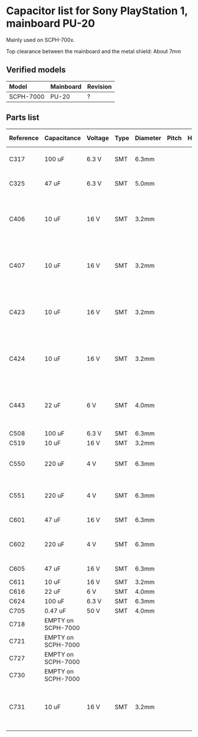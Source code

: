 Capacitor list for Sony PlayStation 1, mainboard PU-20
=======================================================

Mainly used on SCPH-700x.

Top clearance between the mainboard and the metal shield: About 7mm


Verified models
----------------

| Model     | Mainboard | Revision |
|:----------|:----------|:---------|
| SCPH-7000 | PU-20     | ?        |


Parts list
-----------

| Reference | Capacitance        | Voltage  | Type  | Diameter  | Pitch  | Height | Location                                | MLCC 0805 | MLCC 1206            | New value           | New voltage |
|:----------|:-------------------|:---------|:------|:----------|:-------|:-------|:----------------------------------------|:----------|:---------------------|:--------------------|:------------|
| C317      | 100 uF             | 6.3 V    | SMT   | 6.3mm     |        |        | Right, under flap                       |           | C883598              |                     | 10 V        |
| C325      | 47 uF              | 6.3 V    | SMT   | 5.0mm     |        |        | Right, under flap                       | C76636    |                      |                     | 10 V        |
| C406      | 10 uF              | 16 V     | SMT   | 3.2mm     |        |        | Cluster, right of RF shield, under flap | C15850    |                      |                     | 25V         |
| C407      | 10 uF              | 16 V     | SMT   | 3.2mm     |        |        | Cluster, right of RF shield, under flap | C15850    |                      |                     | 25V         |
| C423      | 10 uF              | 16 V     | SMT   | 3.2mm     |        |        | Cluster, right of RF shield, under flap | C15850    |                      |                     | 25V         |
| C424      | 10 uF              | 16 V     | SMT   | 3.2mm     |        |        | Cluster, right of RF shield, under flap | C15850    |                      |                     | 25V         |
| C443      | 22 uF              | 6 V      | SMT   | 4.0mm     |        |        | Cluster, right of RF shield, under flap | C98190    |                      |                     | 16 V        |
| C508      | 100 uF             | 6.3 V    | SMT   | 6.3mm     |        |        | Top left                                |           | C883598              |                     | 10 V        |
| C519      | 10 uF              | 16 V     | SMT   | 3.2mm     |        |        | Top left                                | C15850    |                      |                     | 25V         |
| C550      | 220 uF             | 4 V      | SMT   | 6.3mm     |        |        | Top left                                |           | C15008 x2<br>C412252 | 100 uF x2<br>220 uF | 6.3 V       |
| C551      | 220 uF             | 4 V      | SMT   | 6.3mm     |        |        | Top left                                |           | C15008 x2<br>C412252 | 100 uF x2<br>220 uF | 6.3 V       |
| C601      | 47 uF              | 16 V     | SMT   | 6.3mm     |        |        | Bottom                                  |           | C6105119<br>C385907  |                     | 16 V        |
| C602      | 220 uF             | 4 V      | SMT   | 6.3mm     |        |        | Bottom                                  |           | C15008 x2<br>C412252 | 100 uF x2<br>220 uF | 6.3 V       |
| C605      | 47 uF              | 16 V     | SMT   | 6.3mm     |        |        | Bottom                                  |           | C6105119<br>C385907  |                     | 16 V        |
| C611      | 10 uF              | 16 V     | SMT   | 3.2mm     |        |        | Bottom                                  | C15850    |                      |                     | 25V         |
| C616      | 22 uF              | 6 V      | SMT   | 4.0mm     |        |        | Bottom                                  | C98190    |                      |                     | 16 V        |
| C624      | 100 uF             | 6.3 V    | SMT   | 6.3mm     |        |        | Bottom                                  |           | C883598              |                     | 10 V        |
| C705      | 0.47 uF            | 50 V     | SMT   | 4.0mm     |        |        | Bottom                                  | C15972    |                      |                     | 25 V        |
| C718      | EMPTY on SCPH-7000 |          |       |           |        |        |                                         |           |                      |                     |             |
| C721      | EMPTY on SCPH-7000 |          |       |           |        |        |                                         |           |                      |                     |             |
| C727      | EMPTY on SCPH-7000 |          |       |           |        |        |                                         |           |                      |                     |             |
| C730      | EMPTY on SCPH-7000 |          |       |           |        |        |                                         |           |                      |                     |             |
| C731      | 10 uF              | 16 V     | SMT   | 3.2mm     |        |        | Bottom, right of RF shield, under flap  | C15850    |                      |                     | 25V         |
